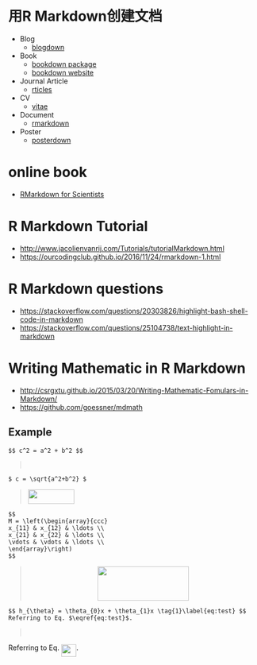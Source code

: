 # 用R Markdown创建文档


+ Blog
    - [blogdown](https://github.com/rstudio/blogdown)
+ Book
    - [bookdown package](https://github.com/rstudio/bookdown)
	- [bookdown website](https://bookdown.org/yihui/bookdown/)
+ Journal Article
    - [rticles](https://github.com/rstudio/rticles)    
+ CV
    - [vitae](https://github.com/ropenscilabs/vitae)
+ Document
    - [rmarkdown](https://github.com/rstudio/rmarkdown)
+ Poster
    - [posterdown](https://github.com/brentthorne/posterdown) 

# online book

+ [RMarkdown for Scientists](https://rmd4sci.njtierney.com/)


# R Markdown Tutorial

+ <http://www.jacolienvanrij.com/Tutorials/tutorialMarkdown.html>
+ <https://ourcodingclub.github.io/2016/11/24/rmarkdown-1.html>

# R Markdown questions

+ <https://stackoverflow.com/questions/20303826/highlight-bash-shell-code-in-markdown>
+ <https://stackoverflow.com/questions/25104738/text-highlight-in-markdown>

# Writing Mathematic in R Markdown 

+ <http://csrgxtu.github.io/2015/03/20/Writing-Mathematic-Fomulars-in-Markdown/>
+ <https://github.com/goessner/mdmath>

 ## Example

 ```
 $$ c^2 = a^2 + b^2 $$
 ```
 > <p align="center"><img src="/tex/7588eefc6e080bcc9f4f1cab40ece714.svg?invert_in_darkmode&sanitize=true" align=middle width=86.16804239999999pt height=15.572667pt/></p>
 
 ```
 $ c = \sqrt{a^2+b^2} $
 ```

 > <img src="/tex/30fa3f17e7c323c7585f3c6445b8624b.svg?invert_in_darkmode&sanitize=true" align=middle width=93.31412144999999pt height=28.712280299999996pt/>

 ```
 $$
 M = \left(\begin{array}{ccc}
 x_{11} & x_{12} & \ldots \\
 x_{21} & x_{22} & \ldots \\
 \vdots & \vdots & \ldots \\
 \end{array}\right)
 $$
 ```
 
 > <p align="center"><img src="/tex/9f79bddd902248f01cd901cf899a6230.svg?invert_in_darkmode&sanitize=true" align=middle width=183.5615364pt height=69.04177335pt/></p>

 ```
 $$ h_{\theta} = \theta_{0}x + \theta_{1}x \tag{1}\label{eq:test} $$
 Referring to Eq. $\eqref{eq:test}$.
 ```
 > <p align="center"><img src="/tex/e890b93fcc606de3d83b375f1ea6f682.svg?invert_in_darkmode&sanitize=true" align=middle width=404.0818518pt height=16.438356pt/></p>
 
 Referring to Eq. <img src="/tex/4b787ab623e8628ac80a613b7a736a1c.svg?invert_in_darkmode&sanitize=true" align=middle width=30.63921959999999pt height=24.65753399999998pt/>.


